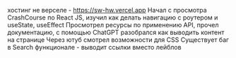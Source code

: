 хостинг не верселе - https://sw-hw.vercel.app
Начал с просмотра CrashCourse по React JS, изучил как делать навигацию с роутером и useState, useEffect
Просмотрел ресурсы по применению API, прочел документацию, с помощью ChatGPT разобрался как выводить контент на странице
Через ютуб смотрел возможности для CSS
Существует баг в Search функционале - выводит ссылки вместо лейблов
